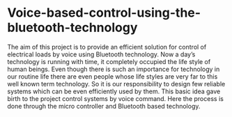 # Voice-based-control-using-the-bluetooth-technology
The aim of this project is to provide an efficient solution for control of electrical loads by voice using Bluetooth technology. Now a day’s technology is running with time, it completely occupied the life style of human beings. Even though there is such an importance for technology in our routine life there are even people whose life styles are very far to this well known term technology. So it is our responsibility to design few reliable systems which can be even efficiently used by them. This basic idea gave birth to the project control systems by voice command. Here the process is done through the micro controller and Bluetooth based technology.

